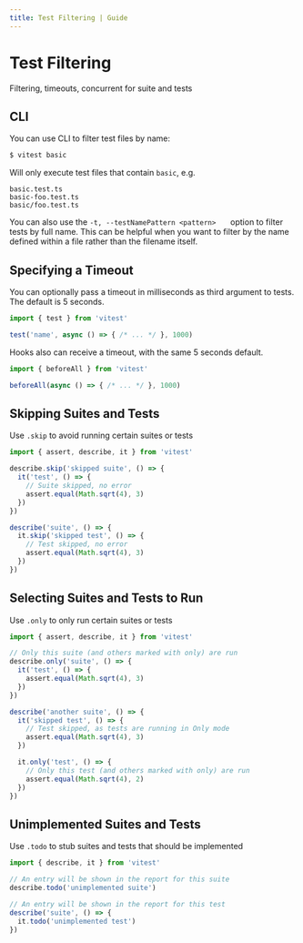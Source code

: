 ```yaml
---
title: Test Filtering | Guide
---
```


# Test Filtering

Filtering, timeouts, concurrent for suite and tests

## CLI

You can use CLI to filter test files by name:

```bash
$ vitest basic
```

Will only execute test files that contain `basic`, e.g.

```
basic.test.ts
basic-foo.test.ts
basic/foo.test.ts
```

You can also use the `-t, --testNamePattern <pattern>	` option to filter tests by full name. This can be helpful when you want to filter by the name defined within a file rather than the filename itself.

## Specifying a Timeout

You can optionally pass a timeout in milliseconds as third argument to tests. The default is 5 seconds.

```ts
import { test } from 'vitest'

test('name', async () => { /* ... */ }, 1000)
```

Hooks also can receive a timeout, with the same 5 seconds default.

```ts
import { beforeAll } from 'vitest'

beforeAll(async () => { /* ... */ }, 1000)
```

## Skipping Suites and Tests

Use `.skip` to avoid running certain suites or tests

```ts
import { assert, describe, it } from 'vitest'

describe.skip('skipped suite', () => {
  it('test', () => {
    // Suite skipped, no error
    assert.equal(Math.sqrt(4), 3)
  })
})

describe('suite', () => {
  it.skip('skipped test', () => {
    // Test skipped, no error
    assert.equal(Math.sqrt(4), 3)
  })
})
```

## Selecting Suites and Tests to Run

Use `.only` to only run certain suites or tests

```ts
import { assert, describe, it } from 'vitest'

// Only this suite (and others marked with only) are run
describe.only('suite', () => {
  it('test', () => {
    assert.equal(Math.sqrt(4), 3)
  })
})

describe('another suite', () => {
  it('skipped test', () => {
    // Test skipped, as tests are running in Only mode
    assert.equal(Math.sqrt(4), 3)
  })

  it.only('test', () => {
    // Only this test (and others marked with only) are run
    assert.equal(Math.sqrt(4), 2)
  })
})
```

## Unimplemented Suites and Tests

Use `.todo` to stub suites and tests that should be implemented

```ts
import { describe, it } from 'vitest'

// An entry will be shown in the report for this suite
describe.todo('unimplemented suite')

// An entry will be shown in the report for this test
describe('suite', () => {
  it.todo('unimplemented test')
})
```
